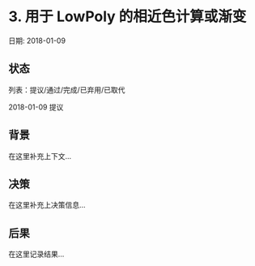 # 3. 用于 LowPoly 的相近色计算或渐变

日期: 2018-01-09

## 状态

列表：提议/通过/完成/已弃用/已取代

2018-01-09 提议

## 背景

在这里补充上下文...

## 决策

在这里补充上决策信息...

## 后果

在这里记录结果...
